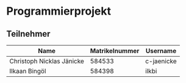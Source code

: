 # Programmierprojekt

## Teilnehmer

| Name                      | Matrikelnummer | Username   |
| ------------------------- | -------------- | ---------- |
| Christoph Nicklas Jänicke | 584533         | c-jaenicke |
| Ilkaan Bingöl             | 584398         | ilkbi      |

